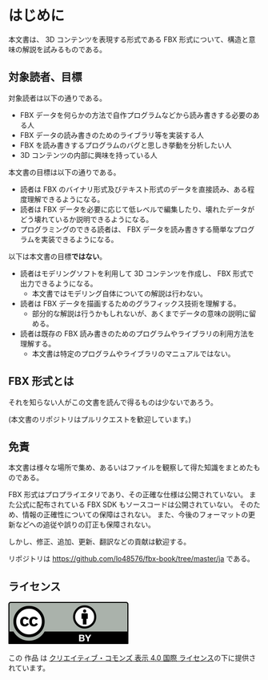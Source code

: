 # はじめに

本文書は、 3D コンテンツを表現する形式である FBX 形式について、構造と意味の解説を試みるものである。

## 対象読者、目標

対象読者は以下の通りである。

* FBX データを何らかの方法で自作プログラムなどから読み書きする必要のある人
* FBX データの読み書きのためのライブラリ等を実装する人
* FBX を読み書きするプログラムのバグと思しき挙動を分析したい人
* 3D コンテンツの内部に興味を持っている人

本文書の目標は以下の通りである。

* 読者は FBX のバイナリ形式及びテキスト形式のデータを直接読み、ある程度理解できるようになる。
* 読者は FBX データを必要に応じて低レベルで編集したり、壊れたデータがどう壊れているか説明できるようになる。
* プログラミングのできる読者は、 FBX データを読み書きする簡単なプログラムを実装できるようになる。

以下は本文書の目標**ではない**。

* 読者はモデリングソフトを利用して 3D コンテンツを作成し、 FBX 形式で出力できるようになる。
    + 本文書ではモデリング自体についての解説は行わない。
* 読者は FBX データを描画するためのグラフィックス技術を理解する。
    + 部分的な解説は行うかもしれないが、あくまでデータの意味の説明に留める。
* 読者は既存の FBX 読み書きのためのプログラムやライブラリの利用方法を理解する。
    + 本文書は特定のプログラムやライブラリのマニュアルではない。

## FBX 形式とは

それを知らない人がこの文書を読んで得るものは少ないであろう。

(本文書のリポジトリはプルリクエストを歓迎しています。)

## 免責

本文書は様々な場所で集め、あるいはファイルを観察して得た知識をまとめたものである。

FBX 形式はプロプライエタリであり、その正確な仕様は公開されていない。
また公式に配布されている FBX SDK もソースコードは公開されていない。
そのため、情報の正確性についての保障はされない。
また、今後のフォーマットの更新などへの追従や誤りの訂正も保障されない。

しかし、修正、追加、更新、翻訳などの貢献は歓迎する。

リポジトリは <https://github.com/lo48576/fbx-book/tree/master/ja> である。

## ライセンス

![Licensed under CC-BY 4.0](cc-by-4.0.svg)

この 作品 は [クリエイティブ・コモンズ 表示 4.0 国際 ライセンス](https://creativecommons.org/licenses/by/4.0/deed.ja)の下に提供されています。
